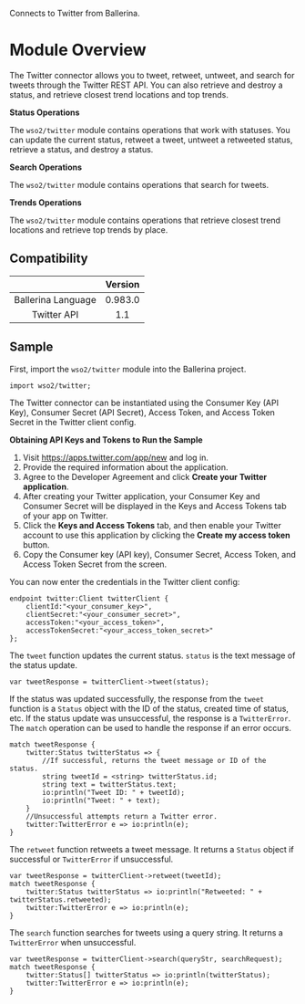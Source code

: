 Connects to Twitter from Ballerina. 

# Module Overview

The Twitter connector allows you to tweet, retweet, untweet, and search for tweets through the Twitter REST API.
You can also retrieve and destroy a status, and retrieve closest trend locations and top trends.

**Status Operations**

The `wso2/twitter` module contains operations that work with statuses. You can update the current status, retweet a tweet, 
untweet a retweeted status, retrieve a status, and destroy a status.

**Search Operations**

The `wso2/twitter` module contains operations that search for tweets. 

**Trends Operations**

The `wso2/twitter` module contains operations that retrieve closest trend locations and retrieve top trends by place.


## Compatibility
|                    |    Version     |  
|:------------------:|:--------------:|
| Ballerina Language |   0.983.0      |
| Twitter API        |   1.1          |


## Sample

First, import the `wso2/twitter` module into the Ballerina project.

```ballerina
import wso2/twitter;
```
    
The Twitter connector can be instantiated using the Consumer Key (API Key), Consumer Secret (API Secret), Access Token, 
and Access Token Secret in the Twitter client config.

**Obtaining API Keys and Tokens to Run the Sample**

1. Visit https://apps.twitter.com/app/new and log in.
2. Provide the required information about the application.
3. Agree to the Developer Agreement and click **Create your Twitter application**.
4. After creating your Twitter application, your Consumer Key and Consumer Secret will be displayed in the Keys and Access Tokens tab of your app on Twitter.
5. Click the **Keys and Access Tokens** tab, and then enable your Twitter account to use this application by clicking the **Create my access token** button.
6. Copy the Consumer key (API key), Consumer Secret, Access Token, and Access Token Secret from the screen.


You can now enter the credentials in the Twitter client config:
```ballerina
endpoint twitter:Client twitterClient {
    clientId:"<your_consumer_key>",
    clientSecret:"<your_consumer_secret>",
    accessToken:"<your_access_token>",
    accessTokenSecret:"<your_access_token_secret>"
};
```

The `tweet` function updates the current status. `status` is the text message of the status update.

   `var tweetResponse = twitterClient->tweet(status);`
   
If the status was updated successfully, the response from the `tweet` function is a `Status` object with the ID of the status, created time of status, etc. If the status update was unsuccessful, the response is a `TwitterError`. The `match` operation can be used to handle the response if an error occurs.

```ballerina
match tweetResponse {
    twitter:Status twitterStatus => {
        //If successful, returns the tweet message or ID of the status.
        string tweetId = <string> twitterStatus.id;
        string text = twitterStatus.text;
        io:println("Tweet ID: " + tweetId);
        io:println("Tweet: " + text);
    }
    //Unsuccessful attempts return a Twitter error.
    twitter:TwitterError e => io:println(e);
}
```

The `retweet` function retweets a tweet message. It returns a `Status` object if successful or `TwitterError` if unsuccessful.

```ballerina
var tweetResponse = twitterClient->retweet(tweetId);
match tweetResponse {
    twitter:Status twitterStatus => io:println("Retweeted: " + twitterStatus.retweeted);
    twitter:TwitterError e => io:println(e);
}
```

The `search` function searches for tweets using a query string. It returns a `TwitterError` when unsuccessful.
```ballerina
var tweetResponse = twitterClient->search(queryStr, searchRequest);
match tweetResponse {
    twitter:Status[] twitterStatus => io:println(twitterStatus);
    twitter:TwitterError e => io:println(e);
}
```
